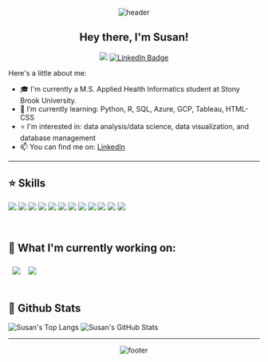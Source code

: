 <div align='center'>
  
![header](https://capsule-render.vercel.app/api?type=waving&color=gradient&height=150&section=header&text=Susan%20Chen&fontAlign=75&fontAlignY=35)

## Hey there, I'm Susan!
![](https://komarev.com/ghpvc/?username=c-susan&label=visitors&color=d07e85)
[![LinkedIn Badge](https://img.shields.io/badge/LinkedIn-Profile-informational?style=flat&logo=linkedin&logoColor=white&color=cf8566)](https://www.linkedin.com/in/susan-chen-b1a0561b7/)

</div>

Here's a little about me: 
- 🎓 I'm currently a M.S. Applied Health Informatics student at Stony Brook University. 
- 🌱 I’m currently learning: Python, R, SQL, Azure, GCP, Tableau, HTML-CSS
- ⭐️ I'm interested in: data analysis/data science, data visualization, and database management
- 📫 You can find me on: [LinkedIn](www.linkedin.com/in/susan-chen-b1a0561b7)
---
## ⭐️ Skills
![](https://img.shields.io/badge/Code-Python-82a8c5)
![](https://img.shields.io/badge/Code-R-informational?style=flat&logo=R&logoColor=white&color=82a8c5)
![](https://img.shields.io/badge/Code-HTML-82a8c5)
![](https://img.shields.io/badge/Code-CSS-82a8c5)
![](https://img.shields.io/badge/Code-MySQL-informational?style=flat&logo=MySQL&logoColor=white&color=82a8c5)
![](https://img.shields.io/badge/Code-PostgreSQL-informational?style=flat&logo=PostgreSQL&logoColor=white&color=82a8c5)
![](https://img.shields.io/badge/Tools-GitHub-informational?style=flat&logo=GitHub&logoColor=white&color=fad985)
![](https://img.shields.io/badge/Tools-Qualtrics-informational?style=flat&logo=Qualtrics&logoColor=white&color=fad985)
![](https://img.shields.io/badge/Tools-Figma-informational?style=flat&logo=Figma&logoColor=white&color=fad985)
![](https://img.shields.io/badge/Tools-Tableau-informational?style=flat&logo=Tableau&logoColor=white&color=fad985)
![](https://img.shields.io/badge/IDE-MySQLWorkbench-d07e85)
![](https://img.shields.io/badge/IDE-R%20Studio-d07e85)

<br>

## 📌 What I'm currently working on: 
<div style="display: flex;">
<a href="https://github.com/c-susan/flask_e2e_project" target="_blank">
  <img align="center" style="margin:0.5rem" src="https://github-readme-stats.vercel.app/api/pin/?username=c-susan&repo=flask_e2e_project"/>
</a>
<a href="https://github.com/c-susan/sql-practice" target="_blank">
  <img align="center" style="margin:0.5rem" src="https://github-readme-stats.vercel.app/api/pin/?username=c-susan&repo=sql-practice"/>
</a>
</div>

<br>

## 🎯 Github Stats 
![Susan's Top Langs](https://github-readme-stats.vercel.app/api/top-langs/?username=c-susan&layout=compact&show_icons=true&theme=tokyonight&langs_count=9&hide_progress=true)
![Susan's GitHub Stats](https://github-readme-stats.vercel.app/api?username=c-susan&show_icons=true&theme=tokyonight&rank_icon=github)

---
<div align='center'>
  
![footer](https://capsule-render.vercel.app/api?type=waving&color=gradient&height=100&section=footer)

</div>
